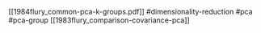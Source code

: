 [[1984flury_common-pca-k-groups.pdf]]
#dimensionality-reduction #pca #pca-group
[[1983flury_comparison-covariance-pca]]
